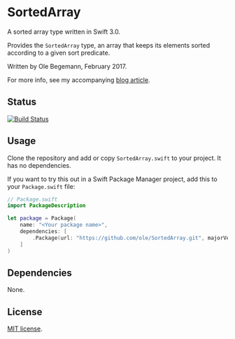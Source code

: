 # SortedArray

A sorted array type written in Swift 3.0.

Provides the `SortedArray` type, an array that keeps its elements sorted according to a given sort predicate.

Written by Ole Begemann, February 2017.

For more info, see my accompanying [blog article](https://oleb.net/blog/2017/02/sorted-array/).

## Status

[![Build Status](https://travis-ci.org/ole/SortedArray.svg?branch=master)](https://travis-ci.org/ole/SortedArray)

## Usage

Clone the repository and add or copy `SortedArray.swift` to your project. It has no dependencies.

If you want to try this out in a Swift Package Manager project, add this to your `Package.swift` file:

```swift
// Package.swift
import PackageDescription

let package = Package(
    name: "<Your package name>",
    dependencies: [
        .Package(url: "https://github.com/ole/SortedArray.git", majorVersion: 0)
    ]
)
```

## Dependencies

None.

## License

[MIT license](https://github.com/ole/SortedArray/blob/master/LICENSE.txt).
